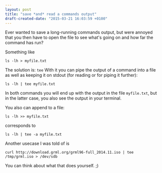 ```yaml
---
layout: post
title: "save *and* read a commands output"
draft-created-date: "2015-03-21 16:03:59 +0100"
---
```


Ever wanted to save a long-running commands output, but were annoyed that you then have to open the file to see what's going on and how far the command has run?

Something like
~~~
ls -lh > myfile.txt
~~~

The solution is: `tee`
With it you can pipe the output of a command into a file as well as keeping it on stdout (for reading or for piping it further):

~~~
ls -lh | tee myfile.txt
~~~

In both commands you will end up with the output in the file `myfile.txt`, but in the latter case, you also see the output in your terminal.

You also can append to a file:


~~~
ls -lh >> myfile.txt
~~~
corresponds to
~~~
ls -lh | tee -a myfile.txt
~~~

Another usecase I was told of is

~~~
curl http://download.grml.org/grml96-full_2014.11.iso | tee /tmp/grml.iso > /dev/sdb
~~~

You can think about what that does yourself. ;)
